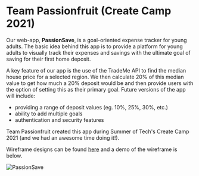 # Team Passionfruit (Create Camp 2021)

Our web-app, **PassionSave**, is a goal-oriented expense tracker for young adults. The basic idea behind this app is to provide a platform for young adults to visually track their expenses and savings with the ultimate goal of saving for their first home deposit.

A key feature of our app is the use of the TradeMe API to find the median house price for a selected region. We then calculate 20% of this median value to get how much a 20% deposit would be and then provide users with the option of setting this as their primary goal. Future versions of the app will include:
- providing a range of deposit values (eg. 10%, 25%, 30%, etc.)
- ability to add multiple goals
- authentication and security features

Team Passionfruit created this app during Summer of Tech's Create Camp 2021 (and we had an awesome time doing it!).

Wireframe designs can be found [here](https://www.figma.com/proto/UHmSpAuuPpbrzahPZ7lqHT/Create-Camp-2021?node-id=1%3A7&scaling=scale-down&page-id=0%3A1&starting-point-node-id=1%3A7&show-proto-sidebar=1) and a demo of the wireframe is below.

![PassionSave](https://user-images.githubusercontent.com/61821022/130025406-a5e10450-8543-46d3-8ee0-f168773c501d.gif)

